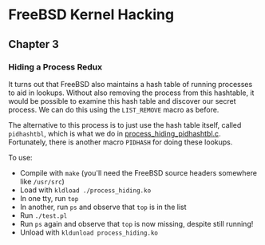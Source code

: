 # FreeBSD Kernel Hacking

## Chapter 3

### Hiding a Process Redux

It turns out that FreeBSD also maintains a hash table of running processes to aid in lookups. Without also removing the process from this hashtable, it would be possible to examine this hash table and discover our secret process. We can do this using the `LIST_REMOVE` macro as before.

The alternative to this process is to just use the hash table itself, called `pidhashtbl`, which is what we do in [process_hiding_pidhashtbl.c](./process_hiding_pidhashtbl.c). Fortunately, there is another macro `PIDHASH` for doing these lookups.

To use:
* Compile with `make` (you'll need the FreeBSD source headers somewhere like `/usr/src`)
* Load with `kldload ./process_hiding.ko`
* In one tty, run `top`
* In another, run `ps` and observe that `top` is in the list
* Run `./test.pl`
* Run `ps` again and observe that `top` is now missing, despite still running!
* Unload with `kldunload process_hiding.ko`
